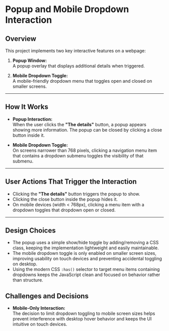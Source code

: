 # Popup and Mobile Dropdown Interaction

## Overview

This project implements two key interactive features on a webpage:

1. **Popup Window:**  
   A popup overlay that displays additional details when triggered.

2. **Mobile Dropdown Toggle:**  
   A mobile-friendly dropdown menu that toggles open and closed on smaller screens.

---

## How It Works

- **Popup Interaction:**  
  When the user clicks the **"The details"** button, a popup appears showing more information. The popup can be closed by clicking a close button inside it.

- **Mobile Dropdown Toggle:**  
  On screens narrower than 768 pixels, clicking a navigation menu item that contains a dropdown submenu toggles the visibility of that submenu.

---

## User Actions That Trigger the Interaction

- Clicking the **"The details"** button triggers the popup to show.
- Clicking the close button inside the popup hides it.
- On mobile devices (width < 768px), clicking a menu item with a dropdown toggles that dropdown open or closed.

---

## Design Choices

- The popup uses a simple show/hide toggle by adding/removing a CSS class, keeping the implementation lightweight and easily maintainable.
- The mobile dropdown toggle is only enabled on smaller screen sizes, improving usability on touch devices and preventing accidental toggling on desktop.
- Using the modern CSS `:has()` selector to target menu items containing dropdowns keeps the JavaScript clean and focused on behavior rather than structure.

## Challenges and Decisions

- **Mobile-Only Interaction:**  
  The decision to limit dropdown toggling to mobile screen sizes helps prevent interference with desktop hover behavior and keeps the UI intuitive on touch devices.